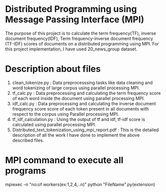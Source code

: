 # Distributed Programming using Message Passing Interface (MPI)

The purpose of this project is to calculate the term frequency(TF), inverse document frequency(IDF), Term frequency-inverse document frequency (TF-IDF) scores of documents on a distributed programming using MPI. For this project implementation, I have used 20_news_group dataset.

# Description about files
  1. clean_tokenize.py : Data preprocesssing tasks like data cleaning and word tokenizing of large corpus using parallel processing MPI.
  2. tf_calc.py : Data preprocessing and calculating the term frequency score of each word inside the document using parallel processing MPI.
  3. idf_calc.py : Data preprocessing and calculating the inverse document frequency score score of each token present in all documents with respect to the corpus using Parallel processing MPI.
  4. tf_idf_calculation.py : Using the output of tf and idf, tf-idf score is calculated using parallel processing MPI.
  5. Distributed_text_tokenization_using_mpi_report.pdf : This is the detailed description of all the work I have done to implement the above described files.
 
 
# MPI command to execute all programs

mpiexec -n "no:of workers(ex:1,2,4,..n)" python "FileName".py(extension)


